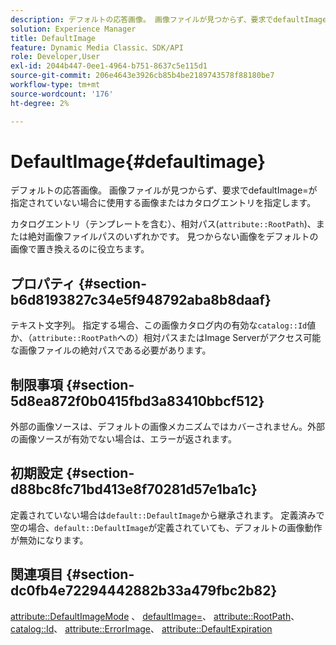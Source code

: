 ```yaml
---
description: デフォルトの応答画像。 画像ファイルが見つからず、要求でdefaultImage=が指定されていない場合に使用する画像またはカタログエントリを指定します。
solution: Experience Manager
title: DefaultImage
feature: Dynamic Media Classic、SDK/API
role: Developer,User
exl-id: 2044b447-0ee1-4964-b751-8637c5e115d1
source-git-commit: 206e4643e3926cb85b4be2189743578f88180be7
workflow-type: tm+mt
source-wordcount: '176'
ht-degree: 2%

---
```


# DefaultImage{#defaultimage}

デフォルトの応答画像。 画像ファイルが見つからず、要求でdefaultImage=が指定されていない場合に使用する画像またはカタログエントリを指定します。

カタログエントリ（テンプレートを含む）、相対パス(`attribute::RootPath`)、または絶対画像ファイルパスのいずれかです。 見つからない画像をデフォルトの画像で置き換えるのに役立ちます。

## プロパティ {#section-b6d8193827c34e5f948792aba8b8daaf}

テキスト文字列。 指定する場合、この画像カタログ内の有効な`catalog::Id`値か、（`attribute::RootPath`への）相対パスまたはImage Serverがアクセス可能な画像ファイルの絶対パスである必要があります。

## 制限事項 {#section-5d8ea872f0b0415fbd3a83410bbcf512}

外部の画像ソースは、デフォルトの画像メカニズムではカバーされません。外部の画像ソースが有効でない場合は、エラーが返されます。

## 初期設定 {#section-d88bc8fc71bd413e8f70281d57e1ba1c}

定義されていない場合は`default::DefaultImage`から継承されます。 定義済みで空の場合、`default::DefaultImage`が定義されていても、デフォルトの画像動作が無効になります。

## 関連項目 {#section-dc0fb4e72294442882b33a479fbc2b82}

[attribute::DefaultImageMode](../../../../../is-api/image-catalog/image-serving-api-ref/c-image-catalog-reference/c-attributes-reference/r-defaultimagemode.md#reference-8a996af162f84e46bbe9e6e0d4e26782) 、 [defaultImage=](../../../../../is-api/image-catalog/image-serving-api-ref/c-image-catalog-reference/c-attributes-reference/r-is-cat-defaultimage.md#reference-8e9900e129f54ed68462a3c2fc3bc433)、 [attribute::RootPath](../../../../../is-api/image-catalog/image-serving-api-ref/c-image-catalog-reference/c-attributes-reference/r-rootpath.md#reference-17d57e5967be403b8408fa7214017494)、 [catalog::Id](/help/aem-is-ir-api/is-api/image-catalog/image-serving-api-ref/c-image-catalog-reference/c-image-svg-data-reference/c-image-data-reference/r-id-cat.md)、 [attribute::ErrorImage](../../../../../is-api/image-catalog/image-serving-api-ref/c-image-catalog-reference/c-attributes-reference/r-errorimage.md#reference-c494d5d8b2584fe3800f35baabd0292c)、 [attribute::DefaultExpiration](../../../../../is-api/image-catalog/image-serving-api-ref/c-image-catalog-reference/c-attributes-reference/r-defaultexpiration.md#reference-0526166fab654fceb243b75d1ea4f0cf)
